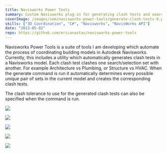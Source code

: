 ```yaml
---
title: Navisworks Power Tools
summary: Custom Navisworks plug-in for generating clash tests and search sets
coverImage: /images/som/navisworks-power-tools/generate-clash-tests-0.png
skills: ["3D Coordination", "C#", "Navisworks", "NavisWorks API"]
date: "2013-05-02"
repo: https://github.com/ericanastas/navisworks-power-tools
---
```


Navisworks Power Tools is a suite of tools I am developing which automate the process of coordinating building models in Autodesk Navisworks. Currently, this includes a utility which automatically generates clash tests in a Navisworks model. Each clash test clashes one search/selection set with another. For example Architecture vs Plumbing, or Structure vs HVAC. When the generate command is run it automatically determines every possible unique pair of sets in the current model and creates the corresponding clash tests.

The clash tolerance to use for the generated clash tests can also be specified when the command is run.

![](/images/som/navisworks-power-tools/generate-clash-tests-0.png)

![](/images/som/navisworks-power-tools/generate-clash-tests-1.png)

![](/images/som/navisworks-power-tools/generate-clash-tests-2.png)

![](/images/som/navisworks-power-tools/generate-clash-tests-3.png)

![](/images/som/navisworks-power-tools/generate-clash-tests-4.png)
